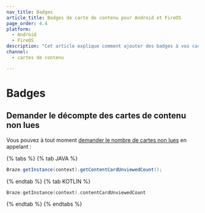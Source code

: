 ```yaml
---
nav_title: Badges
article_title: Badges de carte de contenu pour Android et FireOS
page_order: 4.4
platform: 
  - Android
  - FireOS
description: "Cet article explique comment ajouter des badges à vos cartes de contenu dans votre application Android ou FireOS."
channel:
  - cartes de contenu

---
```


# Badges

## Demander le décompte des cartes de contenu non lues

Vous pouvez à tout moment [demander le nombre de cartes non lues][1] en appelant :

{% tabs %}
{% tab JAVA %}

```java
Braze.getInstance(context).getContentCardUnviewedCount();
```

{% endtab %}
{% tab KOTLIN %}

```kotlin
Braze.getInstance(context).contentCardUnviewedCount
```

{% endtab %}
{% endtabs %}

[1]: https://braze-inc.github.io/braze-android-sdk/kdoc/braze-android-sdk/com.braze/-i-braze/get-content-card-unviewed-count.html
